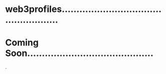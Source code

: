 # web3profiles....................................................
# Coming Soon...........................................
.
